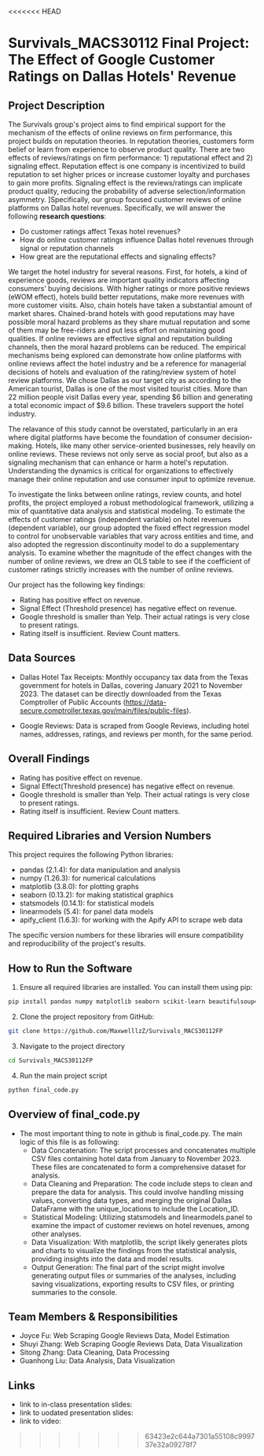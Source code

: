 <<<<<<< HEAD
# Survivals_MACS30112 Final Project: The Effect of Google Customer Ratings on Dallas Hotels' Revenue


## Project Description
The Survivals group's project aims to find empirical support for the mechanism of the effects of online reviews on firm performance, this project builds on reputation theories. In reputation theories, customers form belief or learn from experience to observe product quality. There are two effects of reviews/ratings on firm performance: 1) reputational effect and 2) signaling effect. Reputation effect is one company is incentivized to build reputation to set higher prices or increase customer loyalty and purchases to gain more profits. Signaling effect is the reviews/ratings can implicate product quality, reducing the probability of adverse selection/information asymmetry.
]Specifically, our group focused customer reviews of online platforms on Dallas hotel revenues. Specifically, we will answer the following **research questions**:

- Do customer ratings affect Texas hotel revenues?
- How do online customer ratings influence Dallas hotel revenues through signal or reputation channels
- How great are the reputational effects and signaling effects?
  
We target the hotel industry for several reasons. First, for hotels, a kind of experience goods, reviews are important quality indicators affecting consumers’ buying decisions. With higher ratings or more positive reviews (eWOM effect), hotels build better reputations, make more revenues with more customer visits. Also, chain hotels have taken a substantial amount of market shares. Chained-brand hotels with good reputations may have possible moral hazard problems as they share mutual reputation and some of them may be free-riders and put less effort on maintaining good qualities. If online reviews are effective signal and reputation building channels, then the moral hazard problems can be reduced. The empirical mechanisms being explored can demonstrate how online platforms with online reviews affect the hotel industry and be a reference for managerial decisions of hotels and evaluation of the rating/review system of hotel review platforms. We chose Dallas as our target city as according to the American tourist, Dallas is one of the most visited tourist cities. More than 22 million people visit Dallas every year, spending $6 billion and generating a total economic impact of $9.6 billion. These travelers support the hotel industry.

The relavance of this study cannot be overstated, particularly in an era where digital platforms have become the foundation of consumer decision-making. Hotels, like many other service-oriented businesses, rely heavily on online reviews. These reviews not only serve as social proof, but also as a signaling mechanism that can enhance or harm a hotel's reputation. Understanding the dynamics is critical for organizations to effectively manage their online reputation and use consumer input to optimize revenue.

To investigate the links between online ratings, review counts, and hotel profits, the project employed a robust methodological framework, utilizing a mix of quantitative data analysis and statistical modeling. To estimate the effects of customer ratings (independent variable) on hotel revenues (dependent variable), our group adopted the fixed effect regression model to control for unobservable variables that vary across entities and time, and also adopted the regression discontinuity model to do a supplementary analysis. To examine whether the magnitude of the effect changes with the number of online reviews, we drew an OLS table to see if the coefficient of customer ratings strictly increases with the number of online reviews.

Our project has the following key findings:
- Rating has positive effect on revenue.
- Signal Effect (Threshold presence) has negative effect on revenue.
- Google threshold is smaller than Yelp. Their actual ratings is very close to present ratings.
- Rating itself is insufficient. Review Count matters.



## Data Sources
- Dallas Hotel Tax Receipts: Monthly occupancy tax data from the Texas government for hotels in Dallas, covering January 2021 to November 2023. The dataset can be directly downloaded from the Texas Comptroller of Public Accounts (https://data-secure.comptroller.texas.gov/main/files/public-files).

- Google Reviews: Data is scraped from Google Reviews, including hotel names, addresses, ratings, and reviews per month, for the same period.


## Overall Findings
- Rating has positive effect on revenue.
- Signal Effect(Threshold presence) has negative effect on revenue.
- Google threshold is smaller than Yelp. Their actual ratings is very close to present ratings.
- Rating itself is insufficient. Review Count matters.


## Required Libraries and Version Numbers
This project requires the following Python libraries:

- pandas (2.1.4): for data manipulation and analysis
- numpy (1.26.3): for numerical calculations
- matplotlib (3.8.0): for plotting graphs
- seaborn (0.13.2): for making statistical graphics
- statsmodels (0.14.1): for statistical models
- linearmodels (5.4): for panel data models
- apify_client (1.6.3): for working with the Apify API to scrape web data

The specific version numbers for these libraries will ensure compatibility and reproducibility of the project's results.


## How to Run the Software
1. Ensure all required libraries are installed. You can install them using pip:
```bash
pip install pandas numpy matplotlib seaborn scikit-learn beautifulsoup4
```

2. Clone the project repository from GitHub:
```bash
git clone https://github.com/MaxwelllzZ/Survivals_MACS30112FP
```

3. Navigate to the project directory
```bash
cd Survivals_MACS30112FP
```

4. Run the main project script
```bash
python final_code.py
```


## Overview of final_code.py
- The most important thing to note in github is final_code.py. The main logic of this file is as following:
  - Data Concatenation: The script processes and concatenates multiple CSV files containing hotel data from January to November 2023. These files are concatenated to form a comprehensive dataset for analysis.
  - Data Cleaning and Preparation: The code include steps to clean and prepare the data for analysis. This could involve handling missing values, converting data types, and merging the original Dallas DataFrame with the unique_locations to include the Location_ID.
  - Statistical Modeling: Utilizing statsmodels and linearmodels.panel to examine the impact of customer reviews on hotel revenues, among other analyses.
  - Data Visualization: With matplotlib, the script likely generates plots and charts to visualize the findings from the statistical analysis, providing insights into the data and model results.
   - Output Generation: The final part of the script might involve generating output files or summaries of the analyses, including saving visualizations, exporting results to CSV files, or printing summaries to the console.


## Team Members & Responsibilities
- Joyce Fu: Web Scraping Google Reviews Data, Model Estimation
- Shuyi Zhang: Web Scraping Google Reviews Data, Data Visualization
- Sitong Zhang: Data Cleaning, Data Processing
- Guanhong Liu: Data Analysis, Data Visualization


## Links
- link to in-class presentation slides:
- link to uodated presentation slides:
- link to video:
>>>>>>> 63423e2c644a7301a55108c999737e32a09278f7
